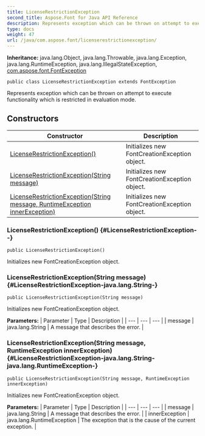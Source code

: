 ```yaml
---
title: LicenseRestrictionException
second_title: Aspose.Font for Java API Reference
description: Represents exception which can be thrown on attempt to execute functionality which is restricted in evaluation mode.
type: docs
weight: 47
url: /java/com.aspose.font/licenserestrictionexception/
---
```

**Inheritance:**
java.lang.Object, java.lang.Throwable, java.lang.Exception, java.lang.RuntimeException, java.lang.IllegalStateException, [com.aspose.font.FontException](../../com.aspose.font/fontexception)
```
public class LicenseRestrictionException extends FontException
```

Represents exception which can be thrown on attempt to execute functionality which is restricted in evaluation mode.
## Constructors

| Constructor | Description |
| --- | --- |
| [LicenseRestrictionException()](#LicenseRestrictionException--) | Initializes new  FontCreationException  object. |
| [LicenseRestrictionException(String message)](#LicenseRestrictionException-java.lang.String-) | Initializes new  FontCreationException  object. |
| [LicenseRestrictionException(String message, RuntimeException innerException)](#LicenseRestrictionException-java.lang.String-java.lang.RuntimeException-) | Initializes new  FontCreationException  object. |
### LicenseRestrictionException() {#LicenseRestrictionException--}
```
public LicenseRestrictionException()
```


Initializes new  FontCreationException  object.

### LicenseRestrictionException(String message) {#LicenseRestrictionException-java.lang.String-}
```
public LicenseRestrictionException(String message)
```


Initializes new  FontCreationException  object.

**Parameters:**
| Parameter | Type | Description |
| --- | --- | --- |
| message | java.lang.String | A message that describes the error. |

### LicenseRestrictionException(String message, RuntimeException innerException) {#LicenseRestrictionException-java.lang.String-java.lang.RuntimeException-}
```
public LicenseRestrictionException(String message, RuntimeException innerException)
```


Initializes new  FontCreationException  object.

**Parameters:**
| Parameter | Type | Description |
| --- | --- | --- |
| message | java.lang.String | A message that describes the error. |
| innerException | java.lang.RuntimeException | The exception that is the cause of the current exception. |

